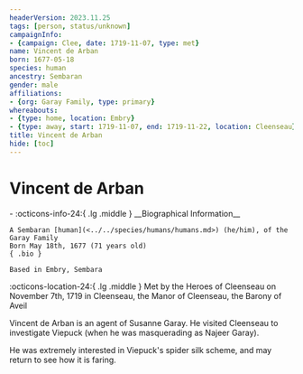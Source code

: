 ```yaml
---
headerVersion: 2023.11.25
tags: [person, status/unknown]
campaignInfo:
- {campaign: Clee, date: 1719-11-07, type: met}
name: Vincent de Arban
born: 1677-05-18
species: human
ancestry: Sembaran
gender: male
affiliations:
- {org: Garay Family, type: primary}
whereabouts:
- {type: home, location: Embry}
- {type: away, start: 1719-11-07, end: 1719-11-22, location: Cleenseau}
title: Vincent de Arban
hide: [toc]
---
```


# Vincent de Arban
<div class="grid cards ext-narrow-margin ext-one-column" markdown>
- :octicons-info-24:{ .lg .middle } __Biographical Information__

    A Sembaran [human](<../../species/humans/humans.md>) (he/him), of the Garay Family  
    Born May 18th, 1677 (71 years old)  
    { .bio }

    Based in Embry, Sembara
</div>



:octicons-location-24:{ .lg .middle } Met by the Heroes of Cleenseau on November 7th, 1719 in Cleenseau, the Manor of Cleenseau, the Barony of Aveil  


Vincent de Arban is an agent of Susanne Garay. He visited Cleenseau to investigate Viepuck (when he was masquerading as Najeer Garay). 

He was extremely interested in Viepuck's spider silk scheme, and may return to see how it is faring. 